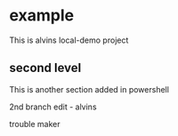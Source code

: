 # example
This is alvins local-demo project

## second level
This is another section added in powershell

2nd branch edit - alvins




trouble maker